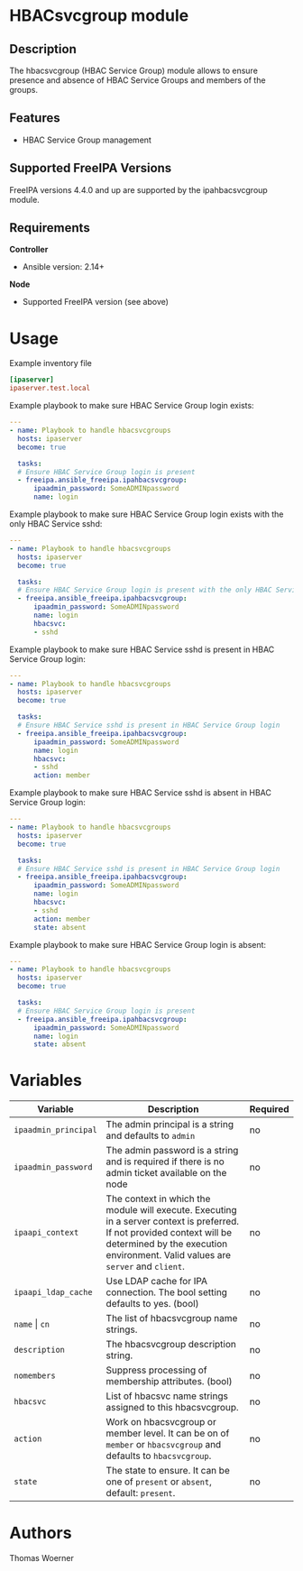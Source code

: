 HBACsvcgroup module
===================

Description
-----------

The hbacsvcgroup (HBAC Service Group) module allows to ensure presence and absence of HBAC Service Groups and members of the groups.


Features
--------
* HBAC Service Group management


Supported FreeIPA Versions
--------------------------

FreeIPA versions 4.4.0 and up are supported by the ipahbacsvcgroup module.


Requirements
------------

**Controller**
* Ansible version: 2.14+

**Node**
* Supported FreeIPA version (see above)


Usage
=====

Example inventory file

```ini
[ipaserver]
ipaserver.test.local
```


Example playbook to make sure HBAC Service Group login exists:

```yaml
---
- name: Playbook to handle hbacsvcgroups
  hosts: ipaserver
  become: true

  tasks:
  # Ensure HBAC Service Group login is present
  - freeipa.ansible_freeipa.ipahbacsvcgroup:
      ipaadmin_password: SomeADMINpassword
      name: login
```


Example playbook to make sure HBAC Service Group login exists with the only HBAC Service sshd:

```yaml
---
- name: Playbook to handle hbacsvcgroups
  hosts: ipaserver
  become: true

  tasks:
  # Ensure HBAC Service Group login is present with the only HBAC Service sshd
  - freeipa.ansible_freeipa.ipahbacsvcgroup:
      ipaadmin_password: SomeADMINpassword
      name: login
      hbacsvc:
      - sshd
```

Example playbook to make sure HBAC Service sshd is present in HBAC Service Group login:

```yaml
---
- name: Playbook to handle hbacsvcgroups
  hosts: ipaserver
  become: true

  tasks:
  # Ensure HBAC Service sshd is present in HBAC Service Group login
  - freeipa.ansible_freeipa.ipahbacsvcgroup:
      ipaadmin_password: SomeADMINpassword
      name: login
      hbacsvc:
      - sshd
      action: member
```

Example playbook to make sure HBAC Service sshd is absent in HBAC Service Group login:

```yaml
---
- name: Playbook to handle hbacsvcgroups
  hosts: ipaserver
  become: true

  tasks:
  # Ensure HBAC Service sshd is present in HBAC Service Group login
  - freeipa.ansible_freeipa.ipahbacsvcgroup:
      ipaadmin_password: SomeADMINpassword
      name: login
      hbacsvc:
      - sshd
      action: member
      state: absent
```

Example playbook to make sure HBAC Service Group login is absent:

```yaml
---
- name: Playbook to handle hbacsvcgroups
  hosts: ipaserver
  become: true

  tasks:
  # Ensure HBAC Service Group login is present
  - freeipa.ansible_freeipa.ipahbacsvcgroup:
      ipaadmin_password: SomeADMINpassword
      name: login
      state: absent
```


Variables
=========

Variable | Description | Required
-------- | ----------- | --------
`ipaadmin_principal` | The admin principal is a string and defaults to `admin` | no
`ipaadmin_password` | The admin password is a string and is required if there is no admin ticket available on the node | no
`ipaapi_context` | The context in which the module will execute. Executing in a server context is preferred. If not provided context will be determined by the execution environment. Valid values are `server` and `client`. | no
`ipaapi_ldap_cache` | Use LDAP cache for IPA connection. The bool setting defaults to yes. (bool) | no
`name` \| `cn` | The list of hbacsvcgroup name strings. | no
`description` | The hbacsvcgroup description string. | no
`nomembers` | Suppress processing of membership attributes. (bool) | no
`hbacsvc` | List of hbacsvc name strings assigned to this hbacsvcgroup. | no
`action` | Work on hbacsvcgroup or member level. It can be on of `member` or `hbacsvcgroup` and defaults to `hbacsvcgroup`. | no
`state` | The state to ensure. It can be one of `present` or `absent`, default: `present`. | no


Authors
=======

Thomas Woerner
